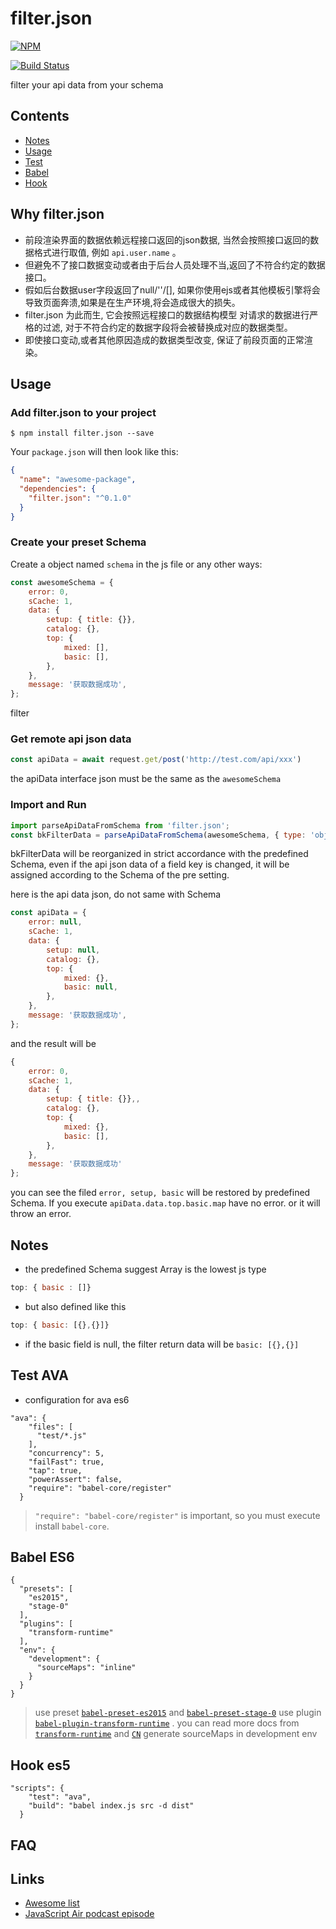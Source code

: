 # filter.json

[![NPM](https://nodei.co/npm/filter.json.png)](https://nodei.co/npm/filter.json/)

[![Build Status](https://secure.travis-ci.org/noodleswww/filter.json.png)](https://travis-ci.org/noodleswww/filter.json)

filter your api data from your schema


## Contents

- [Notes](#notes)
- [Usage](#usage)
- [Test](#test)
- [Babel](#babel)
- [Hook](#hook)



## Why filter.json
* 前段渲染界面的数据依赖远程接口返回的json数据, 当然会按照接口返回的数据格式进行取值, 例如 `api.user.name` 。
* 但避免不了接口数据变动或者由于后台人员处理不当,返回了不符合约定的数据接口。
* 假如后台数据user字段返回了null/''/[], 如果你使用ejs或者其他模板引擎将会导致页面奔溃,如果是在生产环境,将会造成很大的损失。
* filter.json 为此而生, 它会按照远程接口的数据结构模型 对请求的数据进行严格的过滤, 对于不符合约定的数据字段将会被替换成对应的数据类型。
* 即使接口变动,或者其他原因造成的数据类型改变, 保证了前段页面的正常渲染。 


## Usage
### Add filter.json to your project

```console
$ npm install filter.json --save
```

Your `package.json` will then look like this:

```json
{
  "name": "awesome-package",
  "dependencies": {
    "filter.json": "^0.1.0"
  }
}
```

### Create your preset Schema

Create a object named `schema` in the js file or any other ways:

```js
const awesomeSchema = {
	error: 0,
	sCache: 1,
	data: {
		setup: { title: {}},
		catalog: {},
		top: {
			mixed: [],
			basic: [],
		},
	},
	message: '获取数据成功',
};
```

filter

### Get remote api json data

```js
const apiData = await request.get/post('http://test.com/api/xxx')
```

the apiData interface json must be the same as the `awesomeSchema`

### Import and Run

```js
import parseApiDataFromSchema from 'filter.json';
const bkFilterData = parseApiDataFromSchema(awesomeSchema, { type: 'object', api: apiData, schema: awesomeSchema });
````

bkFilterData will be reorganized in strict accordance with the predefined Schema, even if the api json data of a field key is changed,
it will be assigned according to the Schema of the pre setting.

here is the api data json, do not same with Schema

```js
const apiData = {
	error: null,
	sCache: 1,
	data: {
		setup: null,
		catalog: {},
		top: {
			mixed: {},
			basic: null,
		},
	},
	message: '获取数据成功',
};
````
and the result will be

```js
{
    error: 0,
    sCache: 1,
    data: {
	    setup: { title: {}},,
	    catalog: {},
	    top: {
		    mixed: {},
		    basic: [],
	    },
    },
    message: '获取数据成功'
};
````

you can see the filed `error, setup, basic` will be restored by predefined Schema.
If you execute `apiData.data.top.basic.map` have no error. or it will throw an error.



## Notes
* the predefined Schema suggest Array is the lowest js type
```js
top: { basic : []}
````
* but also defined like this
```js
top: { basic: [{},{}]}
```
* if the basic field is null, the filter return data will be `basic: [{},{}]`



## Test AVA

* configuration for ava es6
```
"ava": {
    "files": [
      "test/*.js"
    ],
    "concurrency": 5,
    "failFast": true,
    "tap": true,
    "powerAssert": false,
    "require": "babel-core/register"
  }
```
> `"require": "babel-core/register"` is important, so you must execute install `babel-core`.



## Babel ES6

```
{
  "presets": [
	"es2015",
	"stage-0"
  ],
  "plugins": [
	"transform-runtime"
  ],
  "env": {
	"development": {
	  "sourceMaps": "inline"
	}
  }
}
```
> use preset [`babel-preset-es2015`](https://babeljs.io/docs/plugins/preset-es2015/) and [`babel-preset-stage-0`](https://babeljs.io/docs/plugins/babel-preset-stage-0/)
> use plugin [`babel-plugin-transform-runtime`](https://github.com/babel/babel/tree/master/packages/babel-plugin-transform-runtime) . you can read more docs from [`transform-runtime`](https://babeljs.io/docs/plugins/transform-runtime/) and [`CN`](https://www.zfanw.com/blog/babel-6.html#babel-runtime) 
> generate sourceMaps in development env



## Hook es5

```
"scripts": {
    "test": "ava",
    "build": "babel index.js src -d dist"
  }
```




## FAQ



## Links

- [Awesome list](https://github.com/avajs/awesome-ava)
- [JavaScript Air podcast episode](http://jsair.io/ava)
